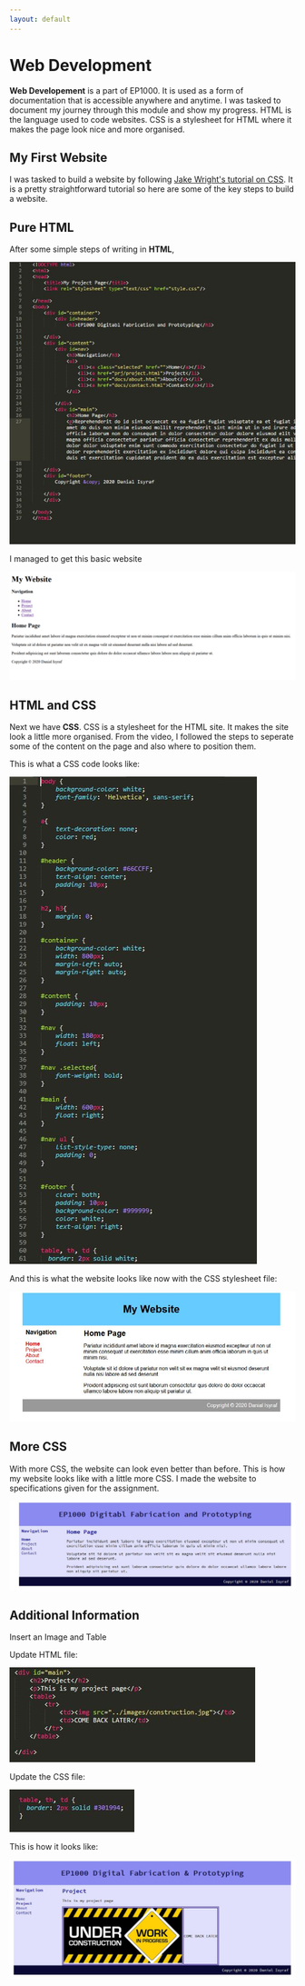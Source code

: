 ```yaml
---
layout: default
---
```


# Web Development
<strong>Web Developement</strong> is a part of EP1000. It is used as a form of documentation that is accessible anywhere and anytime. I was tasked to document my journey through this module and show my progress. HTML is the language used to code websites. CSS is a stylesheet for HTML where it makes the page look nice and more organised. 

## My First Website
I was tasked to build a website by following [Jake Wright's tutorial on CSS](https://www.youtube.com/watch?v=0afZj1G0BIE&feature=youtu.be). It is a pretty straightforward tutorial so here are some of the key steps to build a website.

## Pure HTML
After some simple steps of writing in <strong>HTML</strong>,
	
![](images/a4/web-0.jpg)	

 I managed to get this basic website

![](images/a4/web-1.jpg)

## HTML and CSS
Next we have <strong>CSS</strong>. CSS is a stylesheet for the HTML site. It makes the site look a little more organised. From the video, I followed the steps to seperate some of the content on the page and also where to position them.

This is what a CSS code looks like:

![](images/a4/web-2.jpg)

And this is what the website looks like now with the CSS stylesheet file:

![](images/a4/web-3.JPG)

## More CSS
With more CSS, the website can look even better than before. This is how my website looks like with a little more CSS. I made the website to specifications given for the assignment.

![](images/a4/web-4.jpg)

## Additional Information
Insert an Image and Table

Update HTML file:

![](images/a4/web-5.jpg) 

Update the CSS file:

![](images/a4/web-7.jpg) 

This is how it looks like:

![](images/a4/web-6.jpg)


